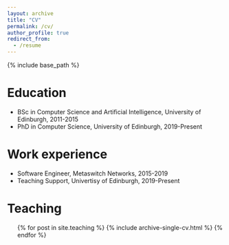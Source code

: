 ```yaml
---
layout: archive
title: "CV"
permalink: /cv/
author_profile: true
redirect_from:
  - /resume
---
```


{% include base_path %}

Education
======
* BSc in Computer Science and Artificial Intelligence, University of Edinburgh, 2011-2015
* PhD in Computer Science, University of Edinburgh, 2019-Present

Work experience
======
* Software Engineer, Metaswitch Networks, 2015-2019
* Teaching Support, Univertisy of Edinburgh, 2019-Present
  
<!-- Skills
======
* Skill 1
* Skill 2
  * Sub-skill 2.1
  * Sub-skill 2.2
  * Sub-skill 2.3
* Skill 3 -->

<!-- Publications -->
<!-- ====== -->
  <!-- <ul>{% for post in site.publications %} -->
  <!-- {% endfor %}</ul> -->
  
<!-- Talks -->
<!-- ====== -->
  <!-- <ul>{% for post in site.talks %} -->
  <!-- {% endfor %}</ul> -->
  
Teaching
======
  <ul>{% for post in site.teaching %}
    {% include archive-single-cv.html %}
  {% endfor %}</ul>
  
<!-- Service and leadership -->
<!-- ====== -->
<!-- * Currently signed in to 43 different slack teams -->
